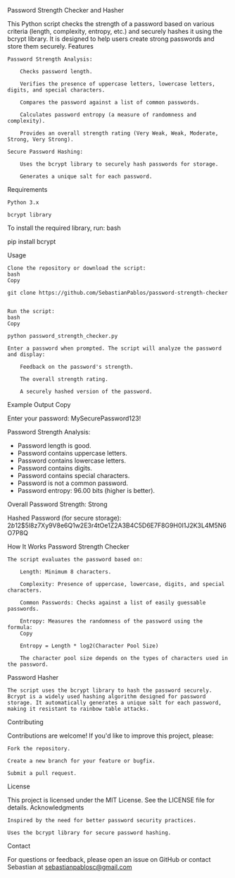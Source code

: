 Password Strength Checker and Hasher

This Python script checks the strength of a password based on various criteria (length, complexity, entropy, etc.) and securely hashes it using the bcrypt library. It is designed to help users create strong passwords and store them securely.
Features

    Password Strength Analysis:

        Checks password length.

        Verifies the presence of uppercase letters, lowercase letters, digits, and special characters.

        Compares the password against a list of common passwords.

        Calculates password entropy (a measure of randomness and complexity).

        Provides an overall strength rating (Very Weak, Weak, Moderate, Strong, Very Strong).

    Secure Password Hashing:

        Uses the bcrypt library to securely hash passwords for storage.

        Generates a unique salt for each password.

Requirements

    Python 3.x

    bcrypt library

To install the required library, run:
bash


pip install bcrypt

Usage

    Clone the repository or download the script:
    bash
    Copy

    git clone https://github.com/SebastianPablos/password-strength-checker
    

    Run the script:
    bash
    Copy

    python password_strength_checker.py

    Enter a password when prompted. The script will analyze the password and display:

        Feedback on the password's strength.

        The overall strength rating.

        A securely hashed version of the password.

Example Output
Copy

Enter your password: MySecurePassword123!

Password Strength Analysis:
- Password length is good.
- Password contains uppercase letters.
- Password contains lowercase letters.
- Password contains digits.
- Password contains special characters.
- Password is not a common password.
- Password entropy: 96.00 bits (higher is better).

Overall Password Strength: Strong

Hashed Password (for secure storage): $2b$12$5l8z7Xy9V8e6Q1w2E3r4tOe1Z2A3B4C5D6E7F8G9H0I1J2K3L4M5N6O7P8Q

How It Works
Password Strength Checker

    The script evaluates the password based on:

        Length: Minimum 8 characters.

        Complexity: Presence of uppercase, lowercase, digits, and special characters.

        Common Passwords: Checks against a list of easily guessable passwords.

        Entropy: Measures the randomness of the password using the formula:
        Copy

        Entropy = Length * log2(Character Pool Size)

        The character pool size depends on the types of characters used in the password.

Password Hasher

    The script uses the bcrypt library to hash the password securely. Bcrypt is a widely used hashing algorithm designed for password storage. It automatically generates a unique salt for each password, making it resistant to rainbow table attacks.

Contributing

Contributions are welcome! If you'd like to improve this project, please:

    Fork the repository.

    Create a new branch for your feature or bugfix.

    Submit a pull request.

License

This project is licensed under the MIT License. See the LICENSE file for details.
Acknowledgments

    Inspired by the need for better password security practices.

    Uses the bcrypt library for secure password hashing.

Contact

For questions or feedback, please open an issue on GitHub or contact Sebastian at sebastianpablosc@gmail.com
